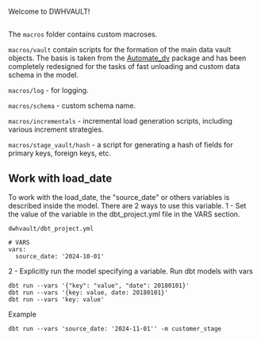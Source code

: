 Welcome to DWHVAULT!

##
The `macros` folder contains custom macroses. 

`macros/vault` contain scripts for the formation of the main data vault objects. 
The basis is taken from the [Automate_dv](https://automate-dv.readthedocs.io/en/latest/) package and has been completely redesigned for the tasks of fast unloading and custom data schema in the model.

`macros/log` - for logging.

`macros/schema` - custom schema name.

`macros/incrementals` - incremental load generation scripts, including various increment strategies.

`macros/stage_vault/hash` - a script for generating a hash of fields for primary keys, foreign keys, etc.

## Work with load_date
To work with the load_date, the "source_date" or others variables is described inside the model. 
There are 2 ways to use this variable. 
1 - Set the value of the variable in the dbt_project.yml file in the VARS section. 
```
dwhvault/dbt_project.yml

# VARS
vars:
  source_date: '2024-10-01'
```

2 - Explicitly run the model specifying a variable.
Run dbt models with vars
```
dbt run --vars '{"key": "value", "date": 20180101}'
dbt run --vars '{key: value, date: 20180101}'
dbt run --vars 'key: value'
```
Example
```
dbt run --vars 'source_date: '2024-11-01'' -m customer_stage
```

